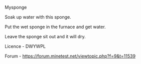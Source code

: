 Mysponge

Soak up water with this sponge.

Put the wet sponge in the furnace and get water.

Leave the sponge sit out and it will dry.


Licence - DWYWPL

Forum - https://forum.minetest.net/viewtopic.php?f=9&t=11539
